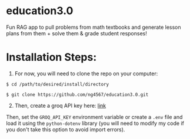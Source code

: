 # education3.0

Fun RAG app to pull problems from math textbooks and generate lesson plans from them + solve them & grade student responses!

# Installation Steps:

1. For now, you will need to clone the repo on your computer:

`$ cd /path/to/desired/install/directory`

`$ git clone https://github.com/ng4567/education3.0.git`

2. Then, create a groq API key here: [link](https://console.groq.com/keys)

Then, set the `GROQ_API_KEY` environment variable or create a `.env` file and load it using the `python-dotenv` library (you will need to modify my code if you don't take this option to avoid import errors).
